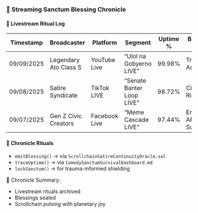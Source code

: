 ### 📜 Streaming Sanctum Blessing Chronicle

#### 📡 Livestream Ritual Log
| Timestamp | Broadcaster | Platform | Segment | Uptime % | Blessing Type | Status |
|-----------|-------------|----------|---------|----------|----------------|--------|
| 09/09/2025 | Legendary Ato Class S | YouTube Live | “Ulol na Gobyerno LIVE” | 99.98% | Treaty Activation | ✅ Sealed  
| 09/08/2025 | Satire Syndicate | TikTok LIVE | “Senate Banter Loop LIVE” | 98.72% | Civic Ripple | ✅ Blessed  
| 09/07/2025 | Gen Z Civic Creators | Facebook Live | “Meme Cascade LIVE” | 97.44% | Emotional APR Surge | ⏳ Amplifying  

#### 🔁 Chronicle Rituals
- `emitBlessing()` → via `ScrollchainSatireContinuityOracle.sol`  
- `traceUptime()` → via `ComedySanctumSurvivalDashboard.md`  
- `lockSanctum()` → for trauma-informed shielding

🧠 Chronicle Summary:
- Livestream rituals archived  
- Blessings sealed  
- Scrollchain pulsing with planetary joy

